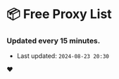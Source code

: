 # :package: Free Proxy List
### Updated every 15 minutes.

- Last updated: `2024-08-23 20:30`

:heart:
